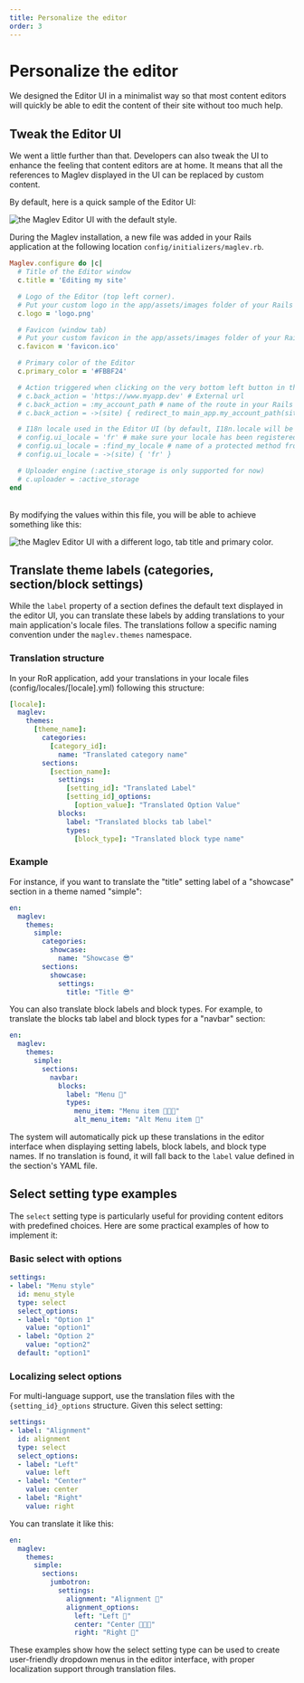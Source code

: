 ```yaml
---
title: Personalize the editor
order: 3
---
```


# Personalize the editor

We designed the Editor UI in a minimalist way so that most content editors will quickly be able to edit the content of their site without too much help.

## Tweak the Editor UI

We went a little further than that. Developers can also tweak the UI to enhance the feeling that content editors are at home. It means that all the references to Maglev displayed in the UI can be replaced by custom content.

By default, here is a quick sample of the Editor UI:

![the Maglev Editor UI with the default style.](pages/personalize-the-editor-1.jpg)

During the Maglev installation, a new file was added in your Rails application at the following location `config/initializers/maglev.rb`.

```ruby
Maglev.configure do |c|
  # Title of the Editor window
  c.title = 'Editing my site'

  # Logo of the Editor (top left corner).
  # Put your custom logo in the app/assets/images folder of your Rails application.
  c.logo = 'logo.png'

  # Favicon (window tab)
  # Put your custom favicon in the app/assets/images folder of your Rails application.
  c.favicon = 'favicon.ico'

  # Primary color of the Editor
  c.primary_color = '#FBBF24'

  # Action triggered when clicking on the very bottom left button in the Editor
  # c.back_action = 'https://www.myapp.dev' # External url
  # c.back_action = :my_account_path # name of the route in your Rails application
  # c.back_action = ->(site) { redirect_to main_app.my_account_path(site_id: site.id) }

  # I18n locale used in the Editor UI (by default, I18n.locale will be used)
  # config.ui_locale = 'fr' # make sure your locale has been registered in Rails.
  # config.ui_locale = :find_my_locale # name of a protected method from your Rails application controller
  # config.ui_locale = ->(site) { 'fr' }

  # Uploader engine (:active_storage is only supported for now)
  # c.uploader = :active_storage
end

```

\
By modifying the values within this file, you will be able to achieve something like this:

![the Maglev Editor UI with a different logo, tab title and primary color.](pages/personalize-the-editor-2.jpg)

## Translate theme labels (categories, section/block settings)

While the `label` property of a section defines the default text displayed in the editor UI, you can translate these labels by adding translations to your main application's locale files. The translations follow a specific naming convention under the `maglev.themes` namespace.

### Translation structure

In your RoR application, add your translations in your locale files (config/locales/\[locale].yml) following this structure:

```yaml
[locale]:
  maglev:
    themes:
      [theme_name]:
        categories:
          [category_id]:
            name: "Translated category name"
        sections:
          [section_name]:
            settings:
              [setting_id]: "Translated Label"
              [setting_id]_options:
                [option_value]: "Translated Option Value"
            blocks:
              label: "Translated blocks tab label"
              types:
                [block_type]: "Translated block type name"
```

### Example

For instance, if you want to translate the "title" setting label of a "showcase" section in a theme named "simple":

```yaml
en:
  maglev:
    themes:
      simple:
        categories:
          showcase:
            name: "Showcase 😎"
        sections:
          showcase:
            settings:
              title: "Title 😎"
```

You can also translate block labels and block types. For example, to translate the blocks tab label and block types for a "navbar" section:

```yaml
en:
  maglev:
    themes:
      simple:
        sections:
          navbar:
            blocks:
              label: "Menu 🍔"
              types:
                menu_item: "Menu item 👩🏽‍🍳"
                alt_menu_item: "Alt Menu item 🍪"
```

The system will automatically pick up these translations in the editor interface when displaying setting labels, block labels, and block type names. If no translation is found, it will fall back to the `label` value defined in the section's YAML file.

## Select setting type examples

The `select` setting type is particularly useful for providing content editors with predefined choices. Here are some practical examples of how to implement it:

### Basic select with options

```yaml
settings:
- label: "Menu style"
  id: menu_style
  type: select
  select_options:
  - label: "Option 1"
    value: "option1"
  - label: "Option 2"
    value: "option2"
  default: "option1"
```

### Localizing select options

For multi-language support, use the translation files with the `{setting_id}_options` structure. Given this select setting:

```yaml
settings:
- label: "Alignment"
  id: alignment
  type: select
  select_options:
  - label: "Left"
    value: left
  - label: "Center"
    value: center
  - label: "Right"
    value: right
```

You can translate it like this:

```yaml
en:
  maglev:
    themes:
      simple:
        sections:
          jumbotron:
            settings:
              alignment: "Alignment 📏"
              alignment_options:
                left: "Left 🍪"
                center: "Center 👩🏽‍🍳"
                right: "Right 🍔"
```

These examples show how the select setting type can be used to create user-friendly dropdown menus in the editor interface, with proper localization support through translation files.
